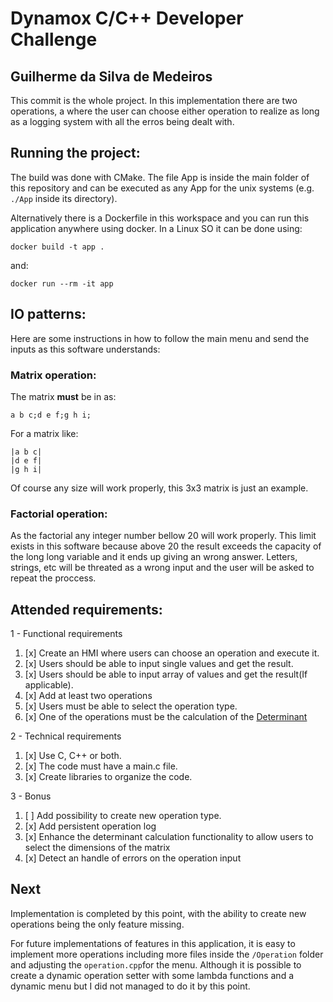 # Dynamox C/C++ Developer Challenge

## Guilherme da Silva de Medeiros

This commit is the whole project. In this implementation there are two operations, a where the user can choose either operation to realize as long as a logging system with all the erros being dealt with.

## Running the project:

The build was done with CMake. The file App is inside the main folder of this repository and can be executed as any App for the unix systems (e.g. `./App` inside its directory).

Alternatively there is a Dockerfile in this workspace and you can run this application anywhere using docker.
In a Linux SO it can be done using:

`docker build -t app .`

and:

`docker run --rm -it app`

## IO patterns:

Here are some instructions in how to follow the main menu and send the inputs as this software understands:

### Matrix operation:
The matrix **must** be in as:

```a b c;d e f;g h i;``` 

For a matrix like:

```
|a b c|
|d e f|
|g h i|
```

Of course any size will work properly, this 3x3 matrix is just an example.

### Factorial operation:
As the factorial any integer number bellow 20 will work properly. This limit exists in this software because above 20 the result exceeds the capacity of the long long variable and it ends up giving an wrong answer.
Letters, strings, etc will be threated as a wrong input and the user will be asked to repeat the proccess.

## Attended requirements:

1 - Functional requirements
1. [x] Create an HMI where users can choose an operation and execute it.
1. [x] Users should be able to input single values and get the result.
1. [x] Users should be able to input array of values and get the result(If applicable).
1. [x] Add at least two operations
1. [x] Users must be able to select the operation type.
1. [x] One of the operations must be the calculation of the [Determinant](https://en.wikipedia.org/wiki/Determinant)

2 - Technical requirements
1. [x] Use C, C++ or both.
1. [x] The code must have a main.c file.
1. [x] Create libraries to organize the code.

3 - Bonus
1. [ ] Add possibility to create new operation type.
1. [x] Add persistent operation log
1. [x] Enhance the determinant calculation functionality to allow users to select the dimensions of the matrix
1. [x] Detect an handle of errors on the operation input

## Next

Implementation is completed by this point, with the ability to create new operations being the only feature missing.

For future implementations of features in this application, it is easy to implement more operations including more files inside the `/Operation` folder and adjusting the `operation.cpp`for the menu. Although it is possible to create a dynamic operation setter with some lambda functions and a dynamic menu but I did not managed to do it by this point.
